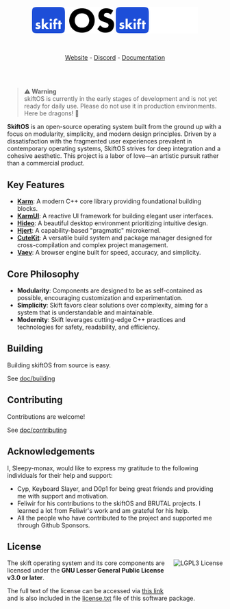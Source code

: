 <br/>
<br/>

<p align="center">
<img src="doc/logo-light.svg#gh-light-mode-only" width="192" />
<img src="doc/logo-dark.svg#gh-dark-mode-only" width="192" />
</p>
<br/>
<p align="center">
<a href="https://skiftos.org/">Website</a> -
<a href="https://discord.com/invite/gamGsfg">Discord</a> -
<a href="https://docs.skiftos.org">Documentation</a>
</p>

<br/>
<br/>

> **⚠ Warning**<br> skiftOS is currently in the early stages of development and is not yet ready for daily use. Please do not use it in production environments. Here be dragons! 🐉

**SkiftOS** is an open-source operating system built from the ground up with a focus on modularity, simplicity, and modern design principles.  Driven by a dissatisfaction with the fragmented user experiences prevalent in contemporary operating systems, SkiftOS strives for deep integration and a cohesive aesthetic. This project is a labor of love—an artistic pursuit rather than a commercial product.


## Key Features

- [**Karm**](src/libs): A modern C++ core library providing foundational building blocks.
- [**KarmUI**](src/libs/karm-ui/): A reactive UI framework for building elegant user interfaces.
- [**Hideo**](src/apps): A beautiful desktop environment prioritizing intuitive design.
- [**Hjert**](src/kernel): A capability-based "pragmatic" microkernel.
- [**CuteKit**](https://github.com/cute-engineering/cutekit): A versatile build system and package manager designed for cross-compilation and complex project management.
- [**Vaev**](src/web): A browser engine built for speed, accuracy, and simplicity.

## Core Philosophy

- **Modularity**: Components are designed to be as self-contained as possible, encouraging customization and experimentation.
- **Simplicity**: Skift favors clear solutions over complexity, aiming for a system that is understandable and maintainable.
- **Modernity**: Skift leverages cutting-edge C++ practices and technologies for safety, readability, and efficiency.

## Building

Building skiftOS from source is easy.

See [doc/building](https://docs.skiftos.org/building.html)

## Contributing

Contributions are welcome!

See [doc/contributing](https://docs.skiftos.org/contributing.html)

## Acknowledgements

I, Sleepy-monax, would like to express my gratitude to the following individuals for their help and support:

- Cyp, Keyboard Slayer, and D0p1 for being great friends and providing me with support and motivation.
- Feliwir for his contributions to the skiftOS and BRUTAL projects. I learned a lot from Feliwir's work and am grateful for his help.
- All the people who have contributed to the project and supported me through Github Sponsors.

## License

<a href="https://www.gnu.org/licenses/lgpl-3.0.en.html">
  <img align="right" height="72" alt="LGPL3 License" src="https://branding.cute.engineering/licenses/lgpl.svg" />
</a>

The skift operating system and its core components are licensed under the **GNU Lesser General Public License v3.0 or later**.

The full text of the license can be accessed via [this link](https://www.gnu.org/licenses/lgpl-3.0-standalone.html) and is also included in the [license.txt](license.txt) file of this software package.
